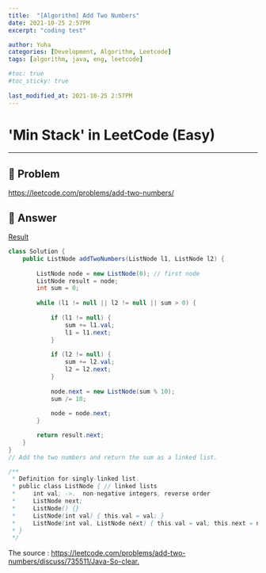 ```yaml
---
title:  "[Algorithm] Add Two Numbers"
date: 2021-10-25 2:57PM
excerpt: "coding test"

author: Yuha
categories: [Development, Algorithm, Leetcode]
tags: [algorithm, java, eng, leetcode]

#toc: true
#toc_sticky: true
 
last_modified_at: 2021-10-25 2:57PM
---
```


# 'Min Stack' in LeetCode (Easy)
---
## 📌 Problem
<https://leetcode.com/problems/add-two-numbers/>

## 📌 Answer

[Result](https://leetcode.com/submissions/detail/576791361/)

```java
class Solution {
    public ListNode addTwoNumbers(ListNode l1, ListNode l2) {
        
        ListNode node = new ListNode(0); // first node
        ListNode result = node;
        int sum = 0;
        
        while (l1 != null || l2 != null || sum > 0) {
            
            if (l1 != null) {
                sum += l1.val;
                l1 = l1.next;
            }
            
            if (l2 != null) {
                sum += l2.val;
                l2 = l2.next;
            }
            
            node.next = new ListNode(sum % 10);
            sum /= 10;
            
            node = node.next;
        }

        return result.next;
    }
}
// Add the two numbers and return the sum as a linked list.

/**
 * Definition for singly-linked list.
 * public class ListNode { // linked lists
 *     int val; ->.  non-negative integers, reverse order
 *     ListNode next;
 *     ListNode() {}
 *     ListNode(int val) { this.val = val; }
 *     ListNode(int val, ListNode next) { this.val = val; this.next = next; }
 * }
 */
```
The source : <https://leetcode.com/problems/add-two-numbers/discuss/735511/Java-So-clear.>
